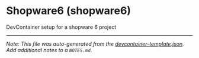
# Shopware6 (shopware6)

DevContainer setup for a shopware 6 project





---

_Note: This file was auto-generated from the [devcontainer-template.json](https://github.com/Derroylo/devcontainer-templates/blob/main/src/shopware6/devcontainer-template.json).  Add additional notes to a `NOTES.md`._
